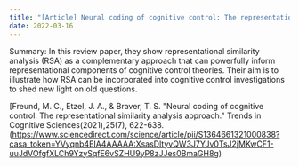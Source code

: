 ```yaml
---
title: "[Article] Neural coding of cognitive control: The representational similarity analysis approach"
date: 2022-03-16
---
```


Summary: In this review paper, they show representational similarity analysis (RSA) as a complementary approach that can powerfully inform representational components of cognitive control theories. Their aim is to illustrate how RSA can be incorporated into cognitive control investigations to shed new light on old questions.

[Freund, M. C., Etzel, J. A., & Braver, T. S. "Neural coding of cognitive control: The representational similarity analysis approach."  Trends in Cognitive Sciences(2021),25(7), 622-638.(https://www.sciencedirect.com/science/article/pii/S1364661321000838?casa_token=YVyqnb4EIA4AAAAA:XsasDltyvQW3J7YJv0TsJ2jMKwCF1-uuJdVOfgfXLCh9YzySqfE6vSZHU9yP8zJJes0BmaGH8g) <br/>
